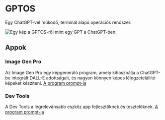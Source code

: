 # GPTOS
Egy ChatGPT-vel működő, terminál alapú operációs rendszer.

![Egy kép a GPTOS-ről mint egy GPT a ChatGPT-ben.](https://hambohambi.hu/wp-content/uploads/2024/11/Kepernyokep-2024-11-22-212733.png)

## Appok

### Image Gen Pro

Az Image Gen Pro egy képgeneráló program, amely kihasználja a ChatGPT-be integrált DALL-E adottságait, és nagyon könnyen képes lélegzetelállító képeket készíteni.
[A program prompt-ja](Apps/Image%20Gen%20Pro.txt)

### Dev Tools

A Dev Tools a legrelevánsabb eszköz app fejlesztőknek és tesztelőknek.
[A program prompt-ja](Apps/Dev_Tools)